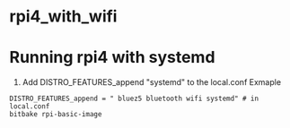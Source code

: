 # rpi4_with_wifi

# Running rpi4 with systemd
1. Add DISTRO_FEATURES_append "systemd" to the local.conf
Exmaple 
```
DISTRO_FEATURES_append = " bluez5 bluetooth wifi systemd" # in local.conf
bitbake rpi-basic-image